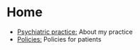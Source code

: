 # Home

* [Psychiatric practice:](practice.md) About my practice
* [Policies:](policies.md) Policies for patients